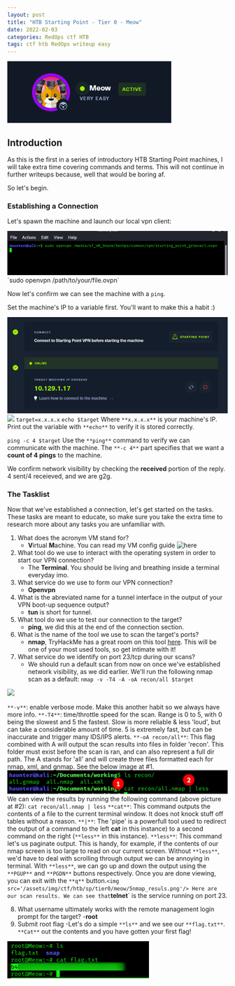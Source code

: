 ```yaml
---
layout: post
title: "HTB Starting Point - Tier 0 - Meow"
date: 2022-02-03
categories: RedOps ctf HTB
tags: ctf htb RedOps writeup easy
---
```

<img src='/assets/img/ctf/htb/sp/tier0/meow/meow.PNG'/>

## Introduction

As this is the first in a series of introductory HTB Starting Point machines, I will take extra time covering commands and terms. This will not continue in further writeups because, well that would be boring af.

So let's begin.

### Establishing a Connection

Let's spawn the machine and launch our local vpn client:

<img src='/assets/img/ctf/htb/sp/tier0/meow/1ovpn.png'/>
`sudo openvpn /path/to/your/file.ovpn`

Now let's confirm we can see the machine with a `ping`.

Set the machine's IP to a variable first. You'll want to make this a habit :)

![The host machine IP](/assets/img/ctf/htb/sp/tier0/meow/2ip.PNG)
![]('/assets/img/ctf/htb/sp/tier0/meow/3ping.png')
`target=x.x.x.x`
`echo $target`
Where `**x.x.x.x**` is your machine's IP. Print out the variable with `**echo**` to verify it is stored correctly.

`ping -c 4 $target`
Use the `**ping**` command to verify we can communicate with the machine. The `**-c 4**` part specifies that we want a **count of 4 pings** to the machine. 

We confirm network visibility by checking the **received** portion of the reply. 4 sent/4 receieved, and we are g2g.  


### The Tasklist

Now that we've established a connection, let's get started on the tasks. These tasks are meant to educate, so make sure you take the extra time to research more about any tasks you are unfamiliar with.

1. What does the acronym VM stand for?
	- **V**irtual **M**achine. You can read my VM config guide ![here]()
2. What tool do we use to interact with the operating system in order to start our VPN connection? 
	- The **Terminal**. You should be living and breathing inside a terminal everyday imo.
3. What service do we use to form our VPN connection?
	- **Openvpn** 
4. What is the abreviated name for a tunnel interface in the output of your VPN boot-up sequence output? 
	- **tun** is short for tunnel.
5. What tool do we use to test our connection to the target?
	- **ping**, we did this at the end of the connection section.
6. What is the name of the tool we use to scan the target's ports?
	- **nmap**, TryHackMe has a great room on this tool [here](https://tryhackme.com/room/furthernmap). This will be one of your most used tools, so get intimate with it!
7. What service do we identify on port 23/tcp during our scans?
	- We should run a default scan from now on once we've established network visibility, as we did earlier. We'll run the following nmap scan as a default:
`nmap -v -T4 -A -oA recon/all $target`
<img src='/assets/img/ctf/htb/sp/tier0/4nmap.png' />

`**-v**`: enable verbose mode. Make this another habit so we always have more info.
`**-T4**`: time/throttle speed for the scan. Range is 0 to 5, with 0 being the slowest and 5 the fastest. Slow is more reliable & less 'loud', but can take a considerable amount of time. 5 is extremely fast, but can be inaccurate and trigger many IDS/IPS alerts.
`**-oA recon/all**`: This flag combined with A will output the scan results into files in folder 'recon'. This folder must exist before the scan is ran, and can also represent a full dir path. The A stands for 'all' and will create three files formatted each for nmap, xml, and gnmap. See the below image at #1.
<img src='/assets/img/ctf/htb/sp/tier0/meow/5nmap_resultscan.png'>
We can view the results by running the following command (above picture at #2):
`cat recon/all.nmap | less`
`**cat**`: This command outputs the contents of a file to the current terminal window. It does not knock stuff off tables without a reason.
`**|**`: The 'pipe' is a powerfull tool used to redirect the output of a command to the left **cat** in this instance) to a second command on the right (`**less**` in this instance).
`**less**`: This command let's us paginate output. This is handy, for example, if the contents of our nmap screen is too large to read on our current screen. Without `**less**`, we'd have to deal with scrolling through output we can be annoying in terminal. With `**less**`, we can go up and down the output using the `**PGUP**` and `**PGDN**` buttons respectively. Once you are done viewing, you can exit with the `**q**` button.`
<img src='/assets/img/ctf/htb/sp/tier0/meow/5nmap_resuls.png'/>
Here are our scan results. We can see that `**telnet**` is the service running on port 23.

8. What username ultimately works with the remote management login prompt for the target?
	-**root**
9. Submit root flag
	-Let's do a simple `**ls**` and we see our `**flag.txt**`. `**Cat**` out the contents and you have gotten your first flag!
<img src='/assets/img/ctf/htb/sp/tier0/meow/8.png'/>

